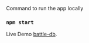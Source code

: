 Command to run the app locally

### `npm start`

Live Demo [battle-db](https://battle-db.netlify.app/).